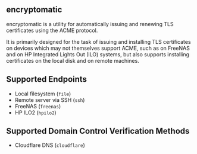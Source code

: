 encryptomatic
-------------

encryptomatic is a utility for automatically issuing and renewing TLS certificates using the ACME protocol.

It is primarily designed for the task of issuing and installing TLS certificates on devices which may not
themselves support ACME, such as on FreeNAS and on HP Integrated Lights Out (ILO) systems, but also supports
installing certificates on the local disk and on remote machines.

## Supported Endpoints

* Local filesystem (`file`)
* Remote server via SSH (`ssh`)
* FreeNAS (`freenas`)
* HP ILO2 (`hpilo2`)

## Supported Domain Control Verification Methods

* Cloudflare DNS (`cloudflare`)
